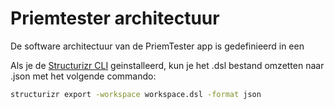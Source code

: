 # Priemtester architectuur

De software architectuur van de PriemTester app is gedefinieerd in een 

Als je de [Structurizr CLI](https://docs.structurizr.com/cli/installation) geinstalleerd, kun je het .dsl bestand omzetten naar .json met het volgende commando:

```bash
structurizr export -workspace workspace.dsl -format json
```
